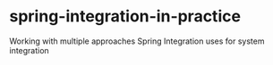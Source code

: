 # spring-integration-in-practice
Working with multiple approaches Spring Integration uses for system integration

